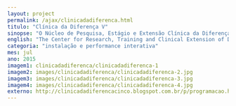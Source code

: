 ```yaml
---
layout: project
permalink: /ajax/clinicadadiferenca.html
titulo: "Clínica da Diferença V"
sinopse: "O Núcleo de Pesquisa, Estágio e Extensão Clínica da Diferença, coordenado pela professora Marília Muylaert, da Unesp de Assis, promoveuo evento Clínica da Diferença V – a vida como obra de arte. O convite foi para apresentar a instalação LABinto e fazer uma performance de vj durante um número de acrobacia aérea. "
english: "The Center for Research, Training and Clinical Extension of Difference, coordinated by Professor Marília Muylaert, from Unesp of Assis, promoted the Clinical Event of Difference V - life as a work of art. The invitation was to present the installation LABinto and perform a performance of vj during a number of aerobatics."
categoria: "instalação e performance interativa"
mes: jul
ano: 2015
imagem1: clinicadadiferenca/clinicadadiferenca-1
imagem2: images/clinicadadiferenca/clinicadadiferenca-2.jpg
imagem3: images/clinicadadiferenca/clinicadadiferenca-3.jpg
imagem4: images/clinicadadiferenca/clinicadadiferenca-4.jpg
externo: http://clinicadadiferencacinco.blogspot.com.br/p/programacao.html
---
```

